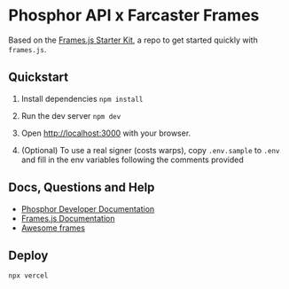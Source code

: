 # Phosphor API x Farcaster Frames

Based on the [Frames.js Starter Kit](https://github.com/framesjs/frames.js/tree/main/examples/framesjs-starter), a repo to get started quickly with `frames.js`.

## Quickstart

1. Install dependencies `npm install`

2. Run the dev server `npm dev`

3. Open [http://localhost:3000](http://localhost:3000) with your browser.

4. (Optional) To use a real signer (costs warps), copy `.env.sample` to `.env` and fill in the env variables following the comments provided

## Docs, Questions and Help

- [Phosphor Developer Documentation](https://docs.phosphor.xyz/)
- [Frames.js Documentation](https://framesjs.org)
- [Awesome frames](https://github.com/davidfurlong/awesome-frames?tab=readme-ov-file)

## Deploy

```bash
npx vercel
```
